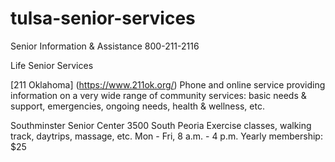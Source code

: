 # tulsa-senior-services

Senior Information & Assistance
800-211-2116

Life Senior Services

[211 Oklahoma] (https://www.211ok.org/)
Phone and online service providing information on a very wide range of community services: basic needs & support, emergencies, ongoing needs, health & wellness, etc.

Southminster Senior Center 
3500 South Peoria 
Exercise classes, walking track, daytrips, massage, etc. 
Mon - Fri, 8 a.m. - 4 p.m.
Yearly membership: $25

